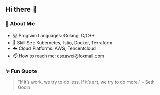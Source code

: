 ## Hi there 👋

### 🚀 About Me
- 💻 Program Languages: Golang, C/C++
- 🔧 Skill Set: Kubernetes, Istio, Docker, Terraform
- ☁️ Cloud Platforms: AWS, Tencentcloud
- 📫 How to reach me: [csxawei@foxmail.com](mailto:csxawei@foxmail.com)

### ✨ Fun Quote
> "If it’s work, we try to do less. If it’s art, we try to do more." – Seth Godin

<!--
**xawei/xawei** is a ✨ _special_ ✨ repository because its `README.md` (this file) appears on your GitHub profile.

Here are some ideas to get you started:

- 🔭 I’m currently working on ...
- 🌱 I’m currently learning ...
- 👯 I’m looking to collaborate on ...
- 🤔 I’m looking for help with ...
- 💬 Ask me about ...
- 📫 How to reach me: ...
- 😄 Pronouns: ...
- ⚡ Fun fact: ...
-->
